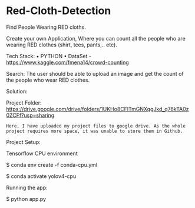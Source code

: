 # Red-Cloth-Detection

Find People Wearing RED cloths.
 
Create your own Application, Where you can count all the people who are wearing RED clothes (shirt, tees, pants,.. etc).
 
Tech Stack:
        •       PYTHON
        •       DataSet - https://www.kaggle.com/fmena14/crowd-counting
 
Search:
 The user should be able to upload an image and get the count of the people who wear RED clothes.
 
 
Solution:
	
Project Folder:  https://drive.google.com/drive/folders/1UKHo8CFlTmGNXqgJkd_q76kTA0z0ZCFf?usp=sharing
 
	Here, I have uploaded my project files to google drive. As the whole project requires more space, it was unable to store them in Github.
 
Project Setup:
 
Tensorflow CPU environment

$ conda env create -f conda-cpu.yml

$ conda activate yolov4-cpu
 
Running the app:

$ python app.py

